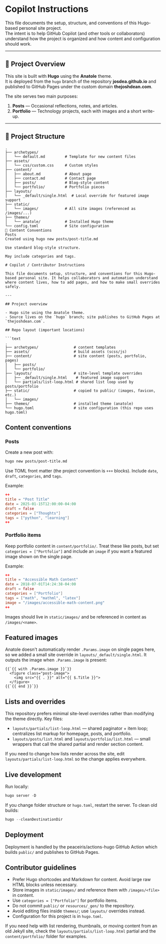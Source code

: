 # Copilot Instructions

This file documents the setup, structure, and conventions of this Hugo-based personal site project.  
The intent is to help GitHub Copilot (and other tools or collaborators) understand how the project is organized and how content and configuration should work.

---

## 🧭 Project Overview

This site is built with **Hugo** using the **Anatole** theme.  
It is deployed from the `hugo` branch of the repository **josdea.github.io** and published to GitHub Pages under the custom domain **thejoshdean.com**.

The site serves two main purposes:
1. **Posts** — Occasional reflections, notes, and articles.
2. **Portfolio** — Technology projects, each with images and a short write-up.

---

## 📁 Project Structure

```text
.
├── archetypes/
│   └── default.md         # Template for new content files
├── assets/
│   └── css/custom.css     # Custom styles
├── content/
│   ├── about.md           # About page
│   ├── contact.md         # Contact page
│   ├── posts/             # Blog-style content
│   └── portfolio/         # Portfolio pieces
├── layouts/
│   └── _default/single.html  # Local override for featured image support
├── static/
│   └── images/            # All site images (referenced as /images/...)
├── themes/
│   └── anatole/           # Installed Hugo theme
└── config.toml            # Site configuration
🧱 Content Conventions
Posts
Created using hugo new posts/post-title.md

Use standard blog-style structure.

May include categories and tags.

# Copilot / Contributor Instructions

This file documents setup, structure, and conventions for this Hugo-based personal site. It helps collaborators and automation understand where content lives, how to add pages, and how to make small overrides safely.

---

## Project overview

- Hugo site using the Anatole theme.
- Source lives on the `hugo` branch; site publishes to GitHub Pages at `thejoshdean.com`.

## Repo layout (important locations)

```text
.
├── archetypes/                # content templates
├── assets/                    # build assets (scss/js)
├── content/                   # site content (posts, portfolio, pages)
│   ├── posts/
│   └── portfolio/
├── layouts/                   # site-level template overrides
│   ├── _default/single.html    # featured image support
│   └── partials/list-loop.html # shared list loop used by posts/portfolio
├── static/                    # copied to public/ (images, favicon, etc.)
│   └── images/
├── themes/                    # installed theme (anatole)
└── hugo.toml                  # site configuration (this repo uses hugo.toml)
```

## Content conventions

### Posts

Create a new post with:

```bash
hugo new posts/post-title.md
```

Use TOML front matter (the project convention is `+++` blocks). Include `date`, `draft`, `categories`, and `tags`.

Example:

```toml
++ 
title = "Post Title"
date = 2025-01-15T12:00:00-04:00
draft = false
categories = ["Thoughts"]
tags = ["python", "learning"]
++
```

### Portfolio items

Keep portfolio content in `content/portfolio/`. Treat these like posts, but set `categories = ["Portfolio"]` and include an `image` if you want a featured image shown on the single page.

Example:

```toml
++ 
title = "Accessible Math Content"
date = 2018-07-01T14:24:38-04:00
draft = false
categories = ["Portfolio"]
tags = ["math", "mathml", "latex"]
image = "/images/accessible-math-content.png"
++
```

Images should live in `static/images/` and be referenced in content as `/images/<name>`.

## Featured images

Anatole doesn't automatically render `.Params.image` on single pages here, so we added a small site override in `layouts/_default/single.html`. It outputs the image when `.Params.image` is present:

```go-html-template
{{`{{ with .Params.image }}`}}
  <figure class="post-image">
    <img src="{{ . }}" alt="{{ $.Title }}">
  </figure>
{{`{{ end }}`}}
```

## Lists and overrides

This repository prefers minimal site-level overrides rather than modifying the theme directly. Key files:

- `layouts/partials/list-loop.html` — shared paginator + item loop; centralizes list markup for homepage, posts, and portfolio.
- `layouts/posts/list.html` and `layouts/portfolio/list.html` — small wrappers that call the shared partial and render section content.

If you need to change how lists render across the site, edit `layouts/partials/list-loop.html` so the change applies everywhere.

## Live development

Run locally:

```powershell
hugo server -D
```

If you change folder structure or `hugo.toml`, restart the server. To clean old builds:

```powershell
hugo --cleanDestinationDir
```

## Deployment

Deployment is handled by the peaceiris/actions-hugo GitHub Action which builds `public/` and publishes to GitHub Pages.

## Contributor guidelines

- Prefer Hugo shortcodes and Markdown for content. Avoid large raw HTML blocks unless necessary.
- Store images in `static/images/` and reference them with `/images/<file>` in content.
- Use `categories = ["Portfolio"]` for portfolio items.
- Do not commit `public/` or `resources/_gen/` to the repository.
- Avoid editing files inside `themes/`; use `layouts/` overrides instead.
- Configuration for this project is in `hugo.toml`.

If you need help with list rendering, thumbnails, or moving content from an old Jekyll site, check the `layouts/partials/list-loop.html` partial and the `content/portfolio/` folder for examples.
